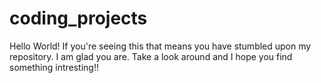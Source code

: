# coding_projects
Hello World!
If you're seeing this that means you have stumbled upon my repository. I am glad you are. Take a look around and I hope you find something intresting!!
